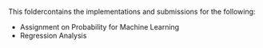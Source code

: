This foldercontains the implementations and submissions for the following:
  - Assignment on Probability for Machine Learning
  - Regression Analysis
